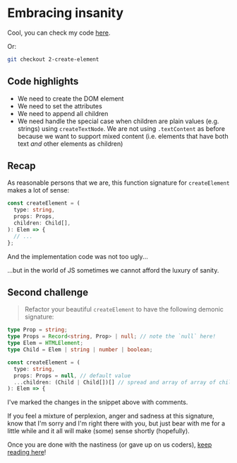 Embracing insanity
==================

Cool, you can check my code [here](../../2-create-element/src/index.ts).

Or:
```bash
git checkout 2-create-element
```

Code highlights
---------------
- We need to create the DOM element
- We need to set the attributes
- We need to append all children
- We need handle the special case when children are plain values (e.g. strings)
  using `createTextNode`. We are not using `.textContent` as before because we
  want to support mixed content (i.e. elements that have both text _and_ other
  elements as children)

Recap
-----

As reasonable persons that we are, this function signature for `createElement`
makes a lot of sense:

```ts
const createElement = (
  type: string,
  props: Props,
  children: Child[],
): Elem => {
  // ...
};
```

And the implementation code was not too ugly...

...but in the world of JS sometimes we cannot afford the luxury of sanity.

Second challenge
----------------

> Refactor your beautiful `createElement` to have the following demonic
> signature:

```ts
type Prop = string;
type Props = Record<string, Prop> | null; // note the `null` here!
type Elem = HTMLElement;
type Child = Elem | string | number | boolean;

const createElement = (
  type: string,
  props: Props = null, // default value
  ...children: (Child | Child[])[] // spread and array of array of children
): Elem => {
```

I've marked the changes in the snippet above with comments.

If you feel a mixture of perplexion, anger and sadness at this signature, know
that I'm sorry and I'm right there with you, but just bear with me for a little
while and it all will make (some) sense shortly (hopefully).

Once you are done with the nastiness (or gave up on us coders),
[keep reading here](3-insanity.md)!
